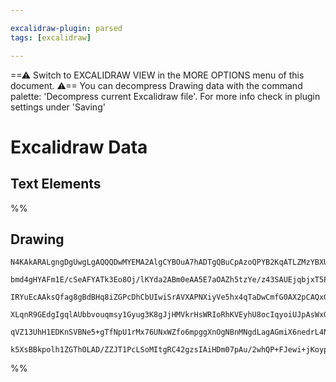 ```yaml
---

excalidraw-plugin: parsed
tags: [excalidraw]

---
```

==⚠  Switch to EXCALIDRAW VIEW in the MORE OPTIONS menu of this document. ⚠== You can decompress Drawing data with the command palette: 'Decompress current Excalidraw file'. For more info check in plugin settings under 'Saving'


# Excalidraw Data

## Text Elements
%%
## Drawing
```compressed-json
N4KAkARALgngDgUwgLgAQQQDwMYEMA2AlgCYBOuA7hADTgQBuCpAzoQPYB2KqATLZMzYBXUtiRoIACyhQ4zZAHoFAc0JRJQgEYA6bGwC2CgF7N6hbEcK4OCtptbErHALRY8RMpWdx8Q1TdIEfARcZgRmBShcZQUebQBGADYEmjoghH0EDihmbgBtcDBQMBKIEm4IAGVMZVwEADUAGQ4AOTgoAEcYAE0AaQ6AdUJEgCFJVJLIWEQKwOwojmVgidLM

bmd4gHYAFm1E/cSeAFYATk3Eo8Oj/lKYda2ABm0eAA5E7aOAZh5tzYe/z43SAUEjqbjxT5PA5XM4XK5AqQIQjKaTcbbJB6Yh7xI7HF6bF4nB6JBHWJbiVAPBHMKCkNgAawQAGE2Pg2KQKgBieIIHk8laQTS4bD05R0oQcYgstkciS06zMOC4QLZAUQABmhHw+EqsGWEkEHjVNLpjKGxDBaD4hQEtIZCF1MH16EN5QR4pRHHCuTQ8QRbCV2DUd19m

IRYuEcAAksQfag8gBdBHq8iZGPcDhCbUIwiSrAVXAPNXiyVe5hx4qTaDwCmfG0AX2pCAQxG4PAhL0+L3xiUBNoYTFYnHBVP7jBY7FanDE4Piv0S8UXJ2u/cIzAAIukoC3uOqCGEEZphJKAKLBTLZOOZ7P9oRwYi4bet33nB7ok48RJ/E59qtEDj0hmWb4AibIijuaB7vgYSFPW4BJnQuBwHAuqPhSlbQJIGQUhARAolAKwMIQCAUCMwqiiWUqsuy

XLqnR9GEdgIgqlAUbbvouqmsy1Gyug3K8gJjHMVkrHsWRIoRhKVEyhU8ocIqyoiUJpAsWxGQAGJajqeo4a6rY3BATEqSJakcXaZqguMVoGUZqnsZx9qOs6EB6cpdkZAASsInreuCNnCdkpkAPKBsGI6jqUtkmex6mcFA6m4PoWohqgK6RQFokaXFlSEEYFI8BFkBRYF7EACpYFAACCeFcBIwTqgR/nGSVGSoaQVUqWwFBYbgz6oNeIGFIZGWmSek

qVZ13UhH1EDKnSVBNe5+gTfNpU1rMx76UNxWZfo6mpggXnOgNBnMNgdLagAGmiX6nedrL4N03CfJ8mzaG+iT4mlkBGGwBjcJWkD0AQQgUvEsGLdFnmbWWcYQJRhFiiQOV5W2hUQEjxC6ggcDcN9GOkCQACybDEAgY24JowR9VBB5DZj0o0WggMQCMrIzaQyhCgAFO2mzULwWwC3zAtPEcACUaoeQgyhZsqsxc7gvOQsLKu8GrYuSxD20ZQ5jIhVA

k5XsBBkpolh1ZGThOLAD/ZZJT1PcLSoMItgRC42gzsIAiHDm07pAu/2whQP+FJewi+jKoypAtH7nsB97/aR6Q0cU1TEGoF72ulHYABWCDzMwlS+3AJNk2njuQfuielMKhuMKVf34LbVbTLp6TzJOapMTSBhrTMaAnf2YGMjT1fJnSHEd4bw5V9BNelPgoRVZ3DdN0B2qweAjZ0JqwQVnB9ZAA===
```
%%